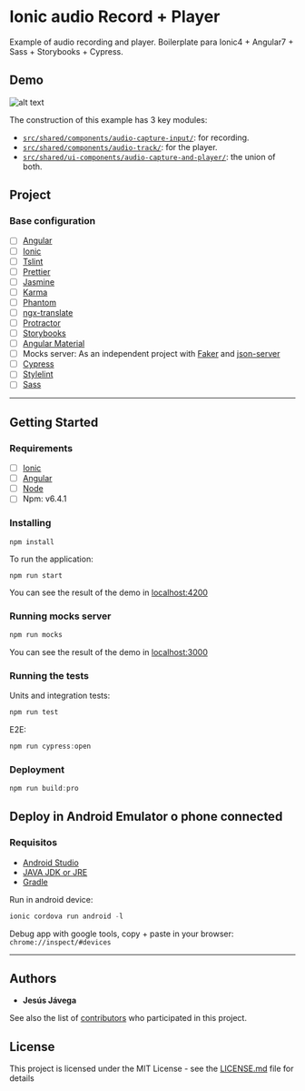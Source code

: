 # Ionic audio Record + Player
Example of audio recording and player. Boilerplate para Ionic4 + Angular7 + Sass + Storybooks + Cypress.

## Demo
![alt text][logo]

The construction of this example has 3 key modules: 
- [`src/shared/components/audio-capture-input/`](https://github.com/jeiker26/ionic-simple-record-player/tree/master/src/shared/components/audio-capture-input): for recording. 
- [`src/shared/components/audio-track/`](https://github.com/jeiker26/ionic-simple-record-player/tree/master/src/shared/components/audio-track): for the player. 
- [`src/shared/ui-components/audio-capture-and-player/`](https://github.com/jeiker26/ionic-simple-record-player/tree/master/src/shared/ui-components/audio-capture-and-player): the union of both.

## Project

### Base configuration

- [ ] [Angular](https://angular.io/)
- [ ] [Ionic](https://ionicframework.com)
- [ ] [Tslint](https://palantir.github.io/tslint/)
- [ ] [Prettier](https://prettier.io/)
- [ ] [Jasmine](https://jasmine.github.io/)
- [ ] [Karma](https://karma-runner.github.io/latest/index.html)
- [ ] [Phantom](http://phantomjs.org/)
- [ ] [ngx-translate](https://github.com/ngx-translate/core)
- [ ] [Protractor](https://www.protractortest.org/)
- [ ] [Storybooks](https://storybook.js.org/docs/guides/guide-angular/)
- [ ] [Angular Material](https://material.angular.io/)
- [ ] Mocks server: As an independent project with [Faker](https://github.com/marak/Faker.js/) and [json-server](https://github.com/typicode/json-server)
- [ ] [Cypress](https://www.cypress.io/)
- [ ] [Stylelint](https://stylelint.io/)
- [ ] [Sass](https://sass-lang.com/)

---
## Getting Started


### Requirements

- [ ] [Ionic](https://ionicframework.com)
- [ ] [Angular](https://angular.io/guide/quickstart)
- [ ] [Node](https://nodejs.org/es/)
- [ ] Npm: v6.4.1

### Installing

```
npm install
```

To run the application:

```
npm run start
```

You can see the result of the demo in [localhost:4200](http://localhost:4200)

### Running mocks server
```js
npm run mocks
```
You can see the result of the demo in [localhost:3000](http://localhost:3000)

### Running the tests

Units and integration tests:
```js
npm run test
```


E2E:
```js
npm run cypress:open
```

### Deployment
```js
npm run build:pro
```

## Deploy in Android Emulator o phone connected
### Requisitos
- [Android Studio](https://developer.android.com/studio/?gclid=CjwKCAjwue3nBRACEiwAkpZhmVKxyIRjZ8cZSyr0OlCuMuBd_tIezcSIoEJJichV6pG802yS6tBqNRoCLBIQAvD_BwE)
- [JAVA JDK or JRE](https://www.oracle.com/technetwork/java/javase/downloads/index.html)
- [Gradle](https://gradle.org/install/)


Run in android device:
```js
ionic cordova run android -l
```

Debug app with google tools, copy + paste in your browser:  `chrome://inspect/#devices`

---

## Authors

- **Jesús Jávega**

See also the list of [contributors](https://github.com/jeiker26/ionic-simple-record-player/contributors) who participated in this project.

## License

This project is licensed under the MIT License - see the [LICENSE.md](LICENSE.md) file for details



[logo]: https://github.com/jeiker26/ionic-simple-record-player/blob/master/demo/demo.gif "Demo image"

